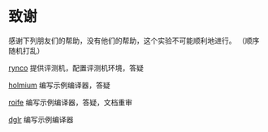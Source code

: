 # 致谢
感谢下列朋友们的帮助，没有他们的帮助，这个实验不可能顺利地进行。
（顺序随机打乱）

[rynco](https://github.com/lynzrand) 提供评测机，配置评测机环境，答疑

[holmium](https://github.com/HolmiumTS) 编写示例编译器，答疑

[roife](https://github.com/roife) 编写示例编译器，答疑，文档重审

[dglr](https://github.com/dglr) 编写示例编译器